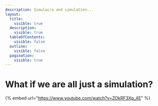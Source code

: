 ```yaml
---
description: Simulacra and simulation...
layout:
  title:
    visible: true
  description:
    visible: true
  tableOfContents:
    visible: false
  outline:
    visible: false
  pagination:
    visible: true
---
```


# What if we are all just a simulation?

{% embed url="https://www.youtube.com/watch?v=ZOkRF3Xp_4E" %}
